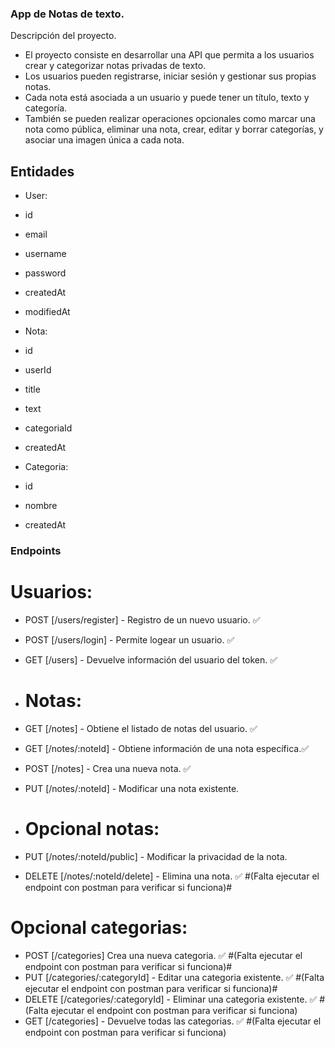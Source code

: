 ### App de Notas de texto.

Descripción del proyecto.

- El proyecto consiste en desarrollar una API que permita a los usuarios crear y categorizar notas privadas de texto.
- Los usuarios pueden registrarse, iniciar sesión y gestionar sus propias notas.
- Cada nota está asociada a un usuario y puede tener un título, texto y categoría.
- También se pueden realizar operaciones opcionales como marcar una nota como pública, eliminar una nota, crear, editar y borrar categorías, y asociar una imagen única a cada nota.

## Entidades

- User:

- id
- email
- username
- password
- createdAt
- modifiedAt

- Nota:

- id
- userId
- title
- text
- categoriaId
- createdAt

- Categoria:

- id
- nombre
- createdAt

### Endpoints ###

# Usuarios:

- POST [/users/register] - Registro de un nuevo usuario. ✅
- POST [/users/login] - Permite logear un usuario. ✅
- GET [/users] - Devuelve información del usuario del token. ✅

- # Notas:

- GET [/notes] - Obtiene el listado de notas del usuario. ✅
- GET [/notes/:noteId] - Obtiene información de una nota específica.✅
- POST [/notes] - Crea una nueva nota. ✅
- PUT [/notes/:noteId] - Modificar una nota existente.

- # Opcional notas:

- PUT [/notes/:noteId/public] - Modificar la privacidad de la nota.
- DELETE [/notes/:noteId/delete] - Elimina una nota. ✅ #(Falta ejecutar el endpoint con postman para verificar si funciona)#

# Opcional categorias:

- POST [/categories] Crea una nueva categoria. ✅ #(Falta ejecutar el endpoint con postman para verificar si funciona)#
- PUT [/categories/:categoryId] - Editar una categoria existente. ✅ #(Falta ejecutar el endpoint con postman para verificar si funciona)#
- DELETE [/categories/:categoryId] - Eliminar una categoria existente. ✅ #(Falta ejecutar el endpoint con postman para verificar si funciona)
- GET [/categories] - Devuelve todas las categorias. ✅ #(Falta ejecutar el endpoint con postman para verificar si funciona)
